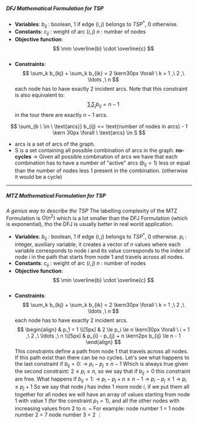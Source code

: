 ##### DFJ Mathematical Formulation for TSP
- **Variables**:
$b_{ij}$ : boolean, $1$ if edge $(i,j)$ belongs to $TSP^*$, $0$ otherwise.
							<br>
- **Constants**:
$c_{ij}$ : weight of arc $(i, j)$
$n$ : number of nodes
							<br>
- **Objective function**:
$$
\min \overline{b} \cdot \overline{c}
$$
							<br>
- **Constraints**:
$$
\sum_k b_{kj} + \sum_k b_{ik} = 2 \kern30px \forall \ k = 1 ,\ 2 ,\ \ldots ,\ n
$$
each node has to have exactly $2$ incident arcs.
Note that this constraint is also equivalent to:
$$
\sum_i \sum_j b_{ij} = n - 1 
$$
in the tour there are exactly $n-1$ arcs.

$$
\sum_{b \ \in \ \text{arcs}} b_{ij} <= \text{number of nodes in arcs} - 1 \kern 30px \forall \ \text{arcs} \in S
$$
- $\text{arcs}$ is a set of arcs of the graph.
- S is a set containing all possible combination of arcs in the graph. 
**no-cycles** -> Given all possible combination of arcs we have that each combination has to have a number of "active" arcs ($b_{ij} = 1$) less or equal than the number of nodes less $1$ present in the combination. (otherwise it would be a cycle)

---
##### MTZ Mathematical Formulation for TSP
*A genius way to describe the TSP*
The labelling complexity of the MTZ Formulation is $O(n^2)$ which is a lot smaller than the DFJ Formulation (which is exponential), tho the DFJ is usually better in real world application. 
- **Variables**:
$b_{ij}$ : boolean, $1$ if edge $(i,j)$ belongs to $TSP^*$, $0$ otherwise.
$p_{i}$ : integer, auxiliary variable, it creates a vector of $n$ values where each variable corresponds to node $i$ and its value corresponds to the index of node $i$ in the path that starts from node $1$ and travels across all nodes.
							<br>
- **Constants**:
$c_{ij}$ : weight of arc $(i, j)$
$n$ : number of nodes
							<br>
- **Objective function**:
$$
\min \overline{b} \cdot \overline{c}
$$
							<br>
- **Constraints**:
$$
\sum_k b_{kj} + \sum_k b_{ik} = 2 \kern30px \forall \ k = 1 ,\ 2 ,\ \ldots ,\ n
$$
each node has to have exactly $2$ incident arcs.
							<br>
$$
\begin{align}
& p_1 = 1
\\[5px]
& 2 \le p_i \le n \kern30px \forall \ i  = 1 ,\ 2 ,\ \ldots ,\ n
\\[5px]
& p_{i} - p_{j} + n \kern2px b_{ij} \le n - 1
\end{align}
$$
This constraints define a path from node $1$ that travels across all nodes.
If this path exist than there can be no cycles.
Let's see what happens to the last constraint if $b_{ij} = 0$:
-> $p_{i} - p_{j} \le n - 1$
Which is always true given the second constraint: $2 \le p_i \le n$, so we say that if $b_{ij} = 0$ this constraint are free.
What happens if $b_{ij} = 1$:
-> $p_{i} - p_{j} + n \le n - 1$
-> $p_{i} - p_{j} \le 1$
-> $p_{i} \le p_{j} +  1$
So we say that node $j$ has index $1$ more node $i$, if we put them all together for all nodes we will have an array of values starting from node $1$ with value $1$ (for the constraint $p_1 = 1$), and all the other nodes with increasing values from $2$ to $n$.
~ For example:
node number 1 = 1
node number 2 = 7
node number 3 = 2
$\vdots$